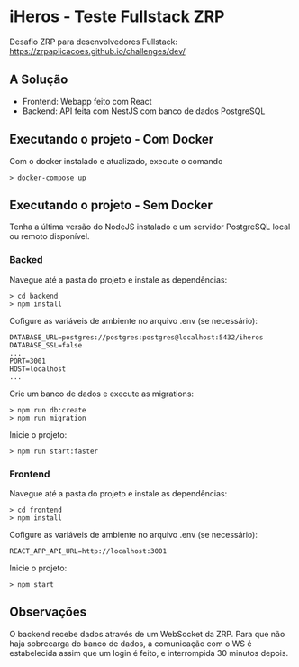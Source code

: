 # iHeros - Teste Fullstack ZRP

Desafio ZRP para desenvolvedores Fullstack: https://zrpaplicacoes.github.io/challenges/dev/

## A Solução

- Frontend: Webapp feito com React
- Backend: API feita com NestJS com banco de dados PostgreSQL

## Executando o projeto - Com Docker

Com o docker instalado e atualizado, execute o comando

```
> docker-compose up
```

## Executando o projeto - Sem Docker

Tenha a última versão do NodeJS instalado e um servidor PostgreSQL local ou remoto disponível.

### Backed

Navegue até a pasta do projeto e instale as dependências:

```
> cd backend
> npm install
```

Cofigure as variáveis de ambiente no arquivo .env (se necessário):

```
DATABASE_URL=postgres://postgres:postgres@localhost:5432/iheros
DATABASE_SSL=false
...
PORT=3001
HOST=localhost
...
```

Crie um banco de dados e execute as migrations:

```
> npm run db:create
> npm run migration
```

Inicie o projeto:

```
> npm run start:faster
```

### Frontend

Navegue até a pasta do projeto e  instale as dependências:

```
> cd frontend
> npm install
```

Cofigure as variáveis de ambiente no arquivo .env (se necessário):

```
REACT_APP_API_URL=http://localhost:3001
```

Inicie o projeto:

```
> npm start
```

## Observações

O backend recebe dados através de um WebSocket da ZRP. Para que não haja sobrecarga do banco de dados, a comunicação com o WS é estabelecida assim que um login é feito, e interrompida 30 minutos depois.
